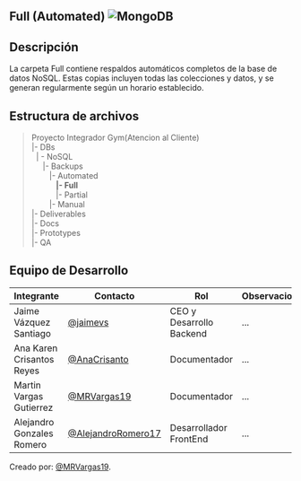 
## Full (Automated) ![MongoDB](https://img.shields.io/badge/MongoDB-%234ea94b.svg?style=for-the-badge&logo=mongodb&logoColor=white)
## Descripción 
La carpeta Full contiene respaldos automáticos completos de la base de datos NoSQL. Estas copias incluyen todas las colecciones y datos, y se generan regularmente según un horario establecido.

## Estructura de archivos 
>Proyecto Integrador Gym(Atencion al Cliente)<br>
>|- DBs<br>
>&nbsp;&nbsp;| - NoSQL<br>
>&nbsp;&nbsp; &nbsp;&nbsp;|- Backups<br>
>&nbsp;&nbsp; &nbsp;&nbsp; &nbsp;&nbsp;|- Automated<br>
>&nbsp;&nbsp; &nbsp;&nbsp; &nbsp;&nbsp; &nbsp;&nbsp;**|- Full**<br>
>&nbsp;&nbsp; &nbsp;&nbsp; &nbsp;&nbsp; &nbsp;&nbsp;|- Partial<br>
>&nbsp;&nbsp; &nbsp;&nbsp; &nbsp;&nbsp;|- Manual<br>
>|- Deliverables<br>
>|- Docs<br>
>|- Prototypes<br>
>|- QA<br>
## Equipo de Desarrollo
|Integrante|Contacto|Rol|Observaciones|
|----------|--------|---|-------------|
|Jaime Vázquez Santiago|[@jaimevs](https://github.com/jaimevs)|CEO y Desarrollo Backend|...|
|Ana Karen Crisantos Reyes|[@AnaCrisanto](https://github.com/AnaCrisanto)|Documentador|...|
|Martin Vargas Gutierrez|[@MRVargas19](https://github.com/MRVargas19)|Documentador|...|
|Alejandro Gonzales Romero|[@AlejandroRomero17](https://github.com/AlejandroRomero17)|Desarrollador FrontEnd|...|

Creado por: [@MRVargas19](https://github.com/MRVargas19).